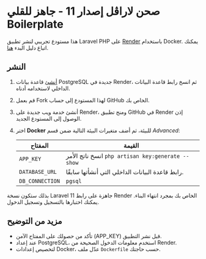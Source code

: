 # صحن لاراڤل إصدار 11 - جاهز للقلي Boilerplate

هذا مستودع تجريبي لنشر تطبيق Laravel PHP على [Render](https://render.com) باستخدام Docker. يمكنك اتباع دليل البدء [هنا](https://render.com/docs/deploy-php-laravel-docker).

## النشر

1. [أنشئ](https://dashboard.render.com/new/database) قاعدة بيانات PostgreSQL جديدة في Render، ثم انسخ رابط قاعدة البيانات الداخلي لاستخدامه أدناه.
2. قم بعمل Fork لهذا المستودع إلى حساب GitHub الخاص بك.
3. أنشئ خدمة ويب جديدة على Render، ومنح تطبيق GitHub في Render إذن الوصول إلى المستودع الجديد.
4. اختر **Docker** للبيئة، ثم أضف متغيرات البيئة التالية ضمن قسم *Advanced*:

   | المفتاح            | القيمة                                    |
   | ------------------ | ----------------------------------------- |
   | `APP_KEY`         | انسخ ناتج الأمر `php artisan key:generate --show` |
   | `DATABASE_URL`    | رابط قاعدة البيانات الداخلي التي أنشأتها سابقًا.    |
   | `DB_CONNECTION`   | `pgsql`                                  |

بذلك ستكون نسخة Laravel 11 جاهزة على رابط Render الخاص بك بمجرد انتهاء البناء. يمكنك اختبارها بالتسجيل وتسجيل الدخول.

## مزيد من التوضيح
- تأكد من حصولك على المفتاح الآمن (APP_KEY) قبل نشر التطبيق.
- عند إعداد PostgreSQL، استخدم معلومات الدخول الصحيحة من Render.
- لتخصيص إعدادات Docker، عدّل ملف `Dockerfile` حسب حاجتك.
